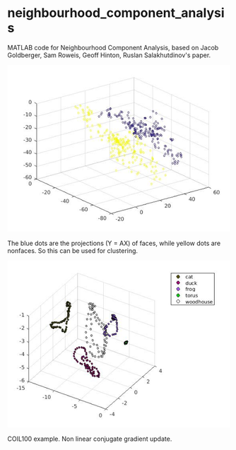# neighbourhood_component_analysis
MATLAB code for Neighbourhood Component Analysis, based on Jacob Goldberger, Sam Roweis, Geoff Hinton, Ruslan Salakhutdinov's paper.

![image](res.jpg)

The blue dots are the projections (Y = AX) of faces, while yellow dots are nonfaces. So this can be used for clustering.

![image](res_coil.jpg)

COIL100 example. Non linear conjugate gradient update.